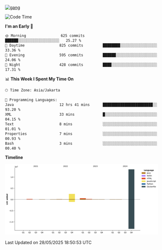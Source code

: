 <!-- [<img src='https://dev.karakun.com/assets/posts/2018-09-16-jc-java-article/3duke_suspects.jpg' alt='java'>](https://github.com/yeahbutstill) -->
[<img src='https://asset-2.tstatic.net/tribunnewswiki/foto/bank/images/Mozart.jpg' alt='gang'>](https://github.com/yeahbutstill)

<!--START_SECTION:waka-->
![Code Time](http://img.shields.io/badge/Code%20Time-3%2C253%20hrs%2026%20mins-blue)

**I'm an Early 🐤** 

```text
🌞 Morning                625 commits         ██████░░░░░░░░░░░░░░░░░░░   25.27 % 
🌆 Daytime                825 commits         ████████░░░░░░░░░░░░░░░░░   33.36 % 
🌃 Evening                595 commits         ██████░░░░░░░░░░░░░░░░░░░   24.06 % 
🌙 Night                  428 commits         ████░░░░░░░░░░░░░░░░░░░░░   17.31 % 
```


📊 **This Week I Spent My Time On** 

```text
🕑︎ Time Zone: Asia/Jakarta

💬 Programming Languages: 
Java                     12 hrs 41 mins      ███████████████████████░░   93.20 % 
XML                      33 mins             █░░░░░░░░░░░░░░░░░░░░░░░░   04.15 % 
Text                     8 mins              ░░░░░░░░░░░░░░░░░░░░░░░░░   01.01 % 
Properties               7 mins              ░░░░░░░░░░░░░░░░░░░░░░░░░   00.93 % 
Bash                     3 mins              ░░░░░░░░░░░░░░░░░░░░░░░░░   00.40 % 
```

**Timeline**

![Lines of Code chart](https://raw.githubusercontent.com/yeahbutstill/yeahbutstill/main/assets/bar_graph.png)


 Last Updated on 28/05/2025 18:50:53 UTC
<!--END_SECTION:waka-->
